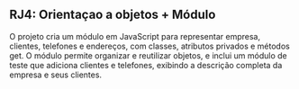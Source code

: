 ## RJ4: Orientaçao a objetos + Módulo

O projeto cria um módulo em JavaScript para representar empresa, clientes, telefones e endereços, com classes, atributos privados e métodos get. O módulo permite organizar e reutilizar objetos, e inclui um módulo de teste que adiciona clientes e telefones, exibindo a descrição completa da empresa e seus clientes.